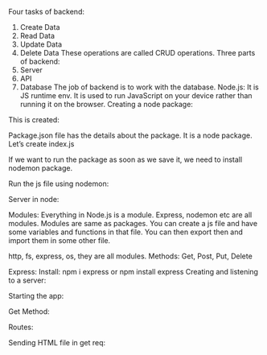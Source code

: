 Four tasks of backend:
1.	Create Data
2.	Read Data
3.	Update Data
4.	Delete Data
These operations are called CRUD operations. 
Three parts of backend:
1.	Server
2.	API
3.	Database
The job of backend is to work with the database. 
Node.js: It is JS runtime env. It is used to run JavaScript on your device rather than running it on the browser. 
Creating a node package:
 
This is created:
 
Package.json file has the details about the package. 
It is a node package. 
Let’s create index.js
  

If we want to run the package as soon as we save it, we need to install nodemon package. 
 
Run the js file using nodemon:
 












Server in node:
 
 
   
Modules:
Everything in Node.js is a module. Express, nodemon etc are all modules. 
Modules are same as packages. 
You can create a js file and have some variables and functions in that file. You can then export then and import them in some other file. 
  
http, fs, express, os, they are all modules.
Methods: Get, Post, Put, Delete

Express:
Install: npm i express or npm install express
Creating and listening to a server:
 

Starting the app:
 

 

Get Method:
 
 



Routes:
  









Sending HTML file in get req:
 
